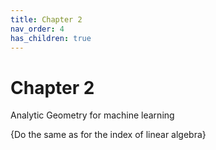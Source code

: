 ```yaml
---
title: Chapter 2
nav_order: 4
has_children: true
---
```


# Chapter 2

Analytic Geometry for machine learning 

{Do the same as for the index of linear algebra}

